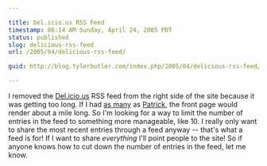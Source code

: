 ```yaml
---

title: Del.icio.us RSS Feed
timestamp: 06:14 AM Sunday, April 24, 2005 PDT
status: published
slug: delicious-rss-feed
url: /2005/04/delicious-rss-feed/

guid: http://blog.tylerbutler.com/index.php/2005/04/delicious-rss-feed/

---
```


I removed the [Del.icio.us][1] RSS feed from the right side of the site
because it was getting too long. If I had [as many][2] as [Patrick][3], the
front page would render about a mile long. So I'm looking for a way to limit
the number of entries in the feed to something more manageable, like 10. I
really only want to share the most recent entries through a feed anyway --
that's what a feed is for! If I want to share _everything_ I'll point people
to the site! So if anyone knows how to cut down the number of entries in the
feed, let me know.

   [1]: http://del.icio.us/
   [2]: http://del.icio.us/pridkett
   [3]: http://patrick.wagstrom.net/
